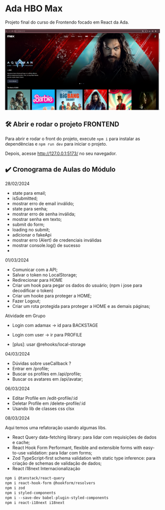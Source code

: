 # Ada HBO Max

Projeto final do curso de Frontendo focado em React da Ada.


<img src="src\assets\hbo-clone.png" alt="HBO-clone">

## 🛠️ Abrir e rodar o projeto FRONTEND

Para abrir e rodar o front do projeto, execute `npm i` para instalar as dependências e `npm run dev` para iniciar o projeto.

Depois, acesse <a href="http://127.0.0.1:5173/">http://127.0.0.1:5173/</a> no seu navegador.

## ✔️ Cronograma de Aulas do Módulo

28/02/2024

- state para email;
- isSubmitted;
- mostrar erro de email inválido;
- state para senha;
- mostrar erro de senha inválida;
- mostrar senha em texto;
- submit do form;
- loading no submit;
- adicionar o fakeApi
- mostrar erro (Alert) de credenciais inválidas
- mostrar console.log() de sucesso
- 
01/03/2024

- Comunicar com a API;
- Salvar o token no LocalStorage;
- Redirecionar para HOME
- Criar um hook para pegar os dados do usuário; (npm i jose para decodificar o token)
- Criar um hooke para proteger a HOME;
- Fazer Logout;
- Criar um rota protegida para proteger a HOME e as demais páginas;
  
Atividade em Grupo

- Login com adamax -> id para BACKSTAGE

- Login com user -> ir para PROFILE

- [plus]: usar @rehooks/local-storage

04/03/2024

- Dúvidas sobre useCallback ?
- Entrar em /profile;
- Buscar os profiles em /api/profile;
- Buscar os avatares em /api/avatar;
  
06/03/2024

- Editar Profile em /edit-profile/:id
- Deletar Profile em /delete-profile/:id
- Usando lib de classes css clsx
  
08/03/2024

Aqui temos uma refatoração usando algumas libs.

- React Query data-fetching library: para lidar com requisições de dados e cache;
- React Hook Form Performant, flexible and extensible forms with easy-to-use validation: para lidar com forms;
- Zod TypeScript-first schema validation with static type inference: para criação de schemas de validação de dados;
- React i18next Internacionalização
  
```
npm i @tanstack/react-query
npm i react-hook-form @hookform/resolvers
npm i zod
npm i styled-components
npm i --save-dev babel-plugin-styled-components
npm i react-i18next i18next
```

